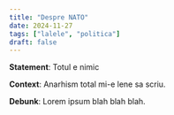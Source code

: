 ```yaml
---
title: "Despre NATO"
date: 2024-11-27
tags: ["lalele", "politica"]
draft: false
---
```

**Statement**: Totul e nimic  

**Context**: Anarhism total mi-e lene sa scriu.  

**Debunk**: Lorem ipsum blah blah blah.


